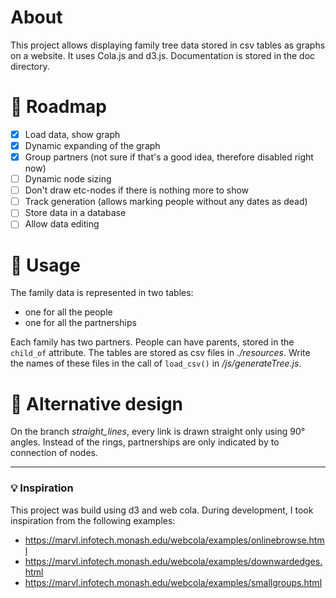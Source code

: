 # About

This project allows displaying family tree data stored in csv tables as graphs on a website.
It uses Cola.js and d3.js.
Documentation is stored in the doc directory.

# 🚀 Roadmap

- [x] Load data, show graph
- [x] Dynamic expanding of the graph
- [x] Group partners (not sure if that's a good idea, therefore disabled right now)
- [ ] Dynamic node sizing
- [ ] Don't draw etc-nodes if there is nothing more to show
- [ ] Track generation (allows marking people without any dates as dead)
- [ ] Store data in a database
- [ ] Allow data editing

# 🌳 Usage

The family data is represented in two tables:
- one for all the people
- one for all the partnerships

Each family has two partners. People can have parents, stored in the `child_of` attribute.
The tables are stored as csv files in _./resources_.
Write the names of these files in the call of `load_csv()` in _/js/generateTree.js_.

# 🎨 Alternative design

On the branch _straight_lines_, every link is drawn straight only using 90° angles. Instead of the rings, partnerships are only indicated by to connection of nodes.


---
### 💡 Inspiration

This project was build using d3 and web cola. During development, I took inspiration from the following examples:

- https://marvl.infotech.monash.edu/webcola/examples/onlinebrowse.html
- https://marvl.infotech.monash.edu/webcola/examples/downwardedges.html
- https://marvl.infotech.monash.edu/webcola/examples/smallgroups.html
